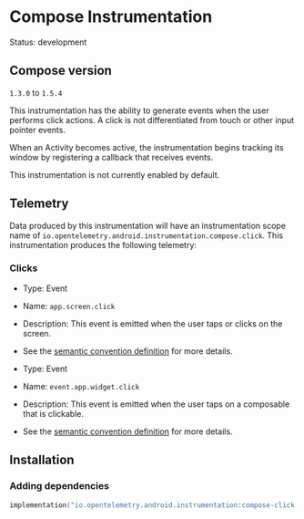 
# Compose Instrumentation

Status: development

## Compose version
`1.3.0` to `1.5.4`

This instrumentation has the ability to generate events when the user
performs click actions. A click is not differentiated from touch or other
input pointer events.

When an Activity becomes active, the instrumentation begins tracking
its window by registering a callback that receives events.

This instrumentation is not currently enabled by default.

## Telemetry

Data produced by this instrumentation will have an instrumentation scope
name of `io.opentelemetry.android.instrumentation.compose.click`.
This instrumentation produces the following telemetry:

### Clicks

* Type: Event
* Name: `app.screen.click`
* Description: This event is emitted when the user taps or clicks on the screen.
* See the [semantic convention definition](https://github.com/open-telemetry/semantic-conventions/blob/main/docs/app/app-events.md#event-appscreenclick)
  for more details.

* Type: Event
* Name: `event.app.widget.click`
* Description: This event is emitted when the user taps on a composable that is clickable.
* See the [semantic convention definition](https://github.com/open-telemetry/semantic-conventions/blob/main/docs/app/app-events.md#event-appwidgetclick)
  for more details.

## Installation

### Adding dependencies

```kotlin
implementation("io.opentelemetry.android.instrumentation:compose-click:0.13.0-alpha")
```
